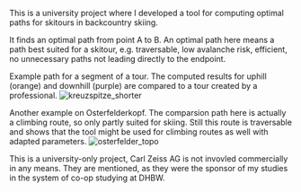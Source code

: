 This is a university project where I developed a tool for computing optimal paths for skitours in backcountry skiing.

It finds an optimal path from point A to B. An optimal path here means a path best suited for a skitour, e.g. traversable, low avalanche risk, efficient, no unnecessary paths not leading directly to the endpoint.

Example path for a segment of a tour. The computed results for uphill (orange) and downhill (purple) are compared to a tour created by a professional.
![kreuzspitze_shorter](https://github.com/user-attachments/assets/29e594cb-1cf7-4d21-8453-03c7c851d6e6)

Another example on Osterfelderkopf. The comparsion path here is actually a climbing route, so only partly suited for skiing. Still this route is traversable and shows that the tool might be used for climbing routes as well with adapted parameters.
![osterfelder_topo](https://github.com/user-attachments/assets/dadc4be7-02b8-4d02-9c0d-5df2419296a4)

This is a university-only project, Carl Zeiss AG is not invovled commercially in any means. They are mentioned, as they were the sponsor of my studies in the system of co-op studying at DHBW.

